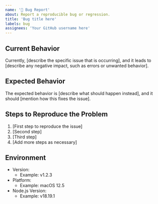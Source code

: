 ```yaml
---
name: '🐛 Bug Report'
about: Report a reproducible bug or regression.
title: 'Bug title here'
labels: bug
assignees: 'Your GitHub username here'
---
```


## Current Behavior

<!-- Describe how the issue manifests. -->

Currently, [describe the specific issue that is occurring], and it leads to [describe any negative impact, such as errors or unwanted behavior].

## Expected Behavior

<!-- Describe what the desired behavior would be. -->

The expected behavior is [describe what should happen instead], and it should [mention how this fixes the issue].

## Steps to Reproduce the Problem

1. [First step to reproduce the issue]
2. [Second step]
3. [Third step]
4. [Add more steps as necessary]

## Environment

- Version: <!-- Version set in package.json -->
  - Example: v1.2.3
- Platform: <!-- Win/Mac/Linux -->
  - Example: macOS 12.5
- Node.js Version: <!-- Output of running `node -v` -->
  - Example: v18.19.1
